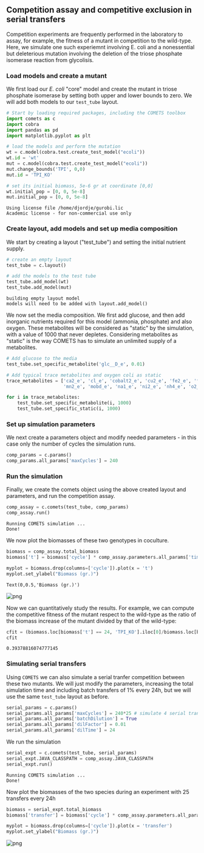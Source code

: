 ## Competition assay and competitive exclusion in serial transfers
Competition experiments are frequently performed in the laboratory to assay, for example, the fitness of a mutant in competition to the wild-type. Here, we simulate one such experiemnt involving E. coli and a nonessential but deleterious mutation involving the deletion of the triose phosphate isomerase reaction from glycolisis. 

### Load models and create a mutant
We first load our *E. coli* "core" model and create the mutant in triose phosphate isomerase by setting both upper and lower bounds to zero. We will add both models to our `test_tube` layout. 


```python
# Start by loading required packages, including the COMETS toolbox
import comets as c
import cobra
import pandas as pd
import matplotlib.pyplot as plt

# load the models and perform the mutation
wt = c.model(cobra.test.create_test_model("ecoli"))
wt.id = 'wt'
mut = c.model(cobra.test.create_test_model("ecoli"))
mut.change_bounds('TPI', 0,0)
mut.id = 'TPI_KO'

# set its initial biomass, 5e-6 gr at coordinate [0,0]
wt.initial_pop = [0, 0, 5e-8]
mut.initial_pop = [0, 0, 5e-8]
```

    Using license file /home/djordje/gurobi.lic
    Academic license - for non-commercial use only


### Create layout, add models and set up media composition
We start by creating a layout ("test_tube") and setting the initial nutrient supply.


```python
# create an empty layout
test_tube = c.layout()

# add the models to the test tube
test_tube.add_model(wt)
test_tube.add_model(mut)
```

    building empty layout model
    models will need to be added with layout.add_model()


We now set the media composition. We first add glucose, and then add inorganic nutrients required for this model (ammonia, phosphate) and also oxygen. These metabolites will be considered as "static" by the simulation, with a value of 1000 that never depletes. Considering metabolites as "static" is the way COMETS has to simulate an unlimited supply of a metabolites.


```python
# Add glucose to the media 
test_tube.set_specific_metabolite('glc__D_e', 0.01)

# Add typical trace metabolites and oxygen coli as static
trace_metabolites = ['ca2_e', 'cl_e', 'cobalt2_e', 'cu2_e', 'fe2_e', 'fe3_e', 'h_e', 'k_e', 'h2o_e', 'mg2_e',
                     'mn2_e', 'mobd_e', 'na1_e', 'ni2_e', 'nh4_e', 'o2_e', 'pi_e', 'so4_e', 'zn2_e']

for i in trace_metabolites:
    test_tube.set_specific_metabolite(i, 1000)
    test_tube.set_specific_static(i, 1000)
```

### Set up simulation parameters
We next create a parameters object and modify needed parameters - in this case only the number of cycles the simulation runs.  


```python
comp_params = c.params()
comp_params.all_params['maxCycles'] = 240
```

### Run the simulation

Finally, we create the comets object using the above created layout and parameters, and run the competition assay. 


```python
comp_assay = c.comets(test_tube, comp_params)
comp_assay.run()
```
    
    Running COMETS simulation ...
    Done!


We now plot the biomasses of these two genotypes in coculture. 


```python
biomass = comp_assay.total_biomass
biomass['t'] = biomass['cycle'] * comp_assay.parameters.all_params['timeStep']

myplot = biomass.drop(columns=['cycle']).plot(x = 't')
myplot.set_ylabel("Biomass (gr.)")
```




    Text(0,0.5,'Biomass (gr.)')




![png](../img/P3_competition_assay_11_1.png)


Now we can quantitatively study the results. For example, we can compute the competitive fitness of the mutant respect to the wild-type as the ratio of the biomass increase of the mutant divided by that of the wild-type: 


```python
cfit = (biomass.loc[biomass['t'] == 24, 'TPI_KO'].iloc[0]/biomass.loc[biomass['t'] == 0, 'TPI_KO'].iloc[0])/(biomass.loc[biomass['t'] == 24, 'wt'].iloc[0]/biomass.loc[biomass['t'] == 0, 'wt'].iloc[0])
cfit
```




    0.39378816074777145



### Simulating serial transfers 
Using `COMETS` we can also simulate a serial tranfer competition between these two mutants. We will just modify the parameters, increasing the total simulation time and including batch transfers of 1% every 24h, but we will use the same `test_tube` layout as before. 


```python
serial_params = c.params()
serial_params.all_params['maxCycles'] = 240*25 # simulate 4 serial transfers of 24h each
serial_params.all_params['batchDilution'] = True
serial_params.all_params['dilFactor'] = 0.01
serial_params.all_params['dilTime'] = 24
```

We run the simulation 


```python
serial_expt = c.comets(test_tube, serial_params)
serial_expt.JAVA_CLASSPATH = comp_assay.JAVA_CLASSPATH
serial_expt.run()
```
    
    Running COMETS simulation ...
    Done!


Now plot the biomasses of the two species during an experiment with 25 transfers every 24h 


```python
biomass = serial_expt.total_biomass
biomass['transfer'] = biomass['cycle'] * comp_assay.parameters.all_params['timeStep']/24

myplot = biomass.drop(columns=['cycle']).plot(x = 'transfer')
myplot.set_ylabel("Biomass (gr.)")
```





![png](../img/P3_competition_assay_19_1.png)

